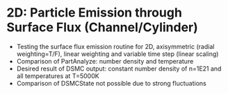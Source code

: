 # 2D: Particle Emission through Surface Flux (Channel/Cylinder)
* Testing the surface flux emission routine for 2D, axisymmetric (radial weighting=T/F), linear weighting and variable time step (linear scaling)
* Comparison of PartAnalyze: number density and temperature
* Desired result of DSMC output: constant number density of n=1E21 and all temperatures at T=5000K
* Comparison of DSMCState not possible due to strong fluctuations